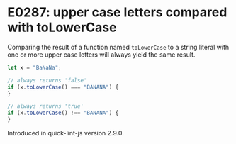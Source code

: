 # E0287: upper case letters compared with toLowerCase

Comparing the result of a function named `toLowerCase` to a string literal with
one or more upper case letters will always yield the same result.

```javascript
let x = "BaNaNa";

// always returns 'false'
if (x.toLowerCase() === "BANANA") {
} 

// always returns 'true'
if (x.toLowerCase() !== "BANANA") {
} 
```

Introduced in quick-lint-js version 2.9.0.
